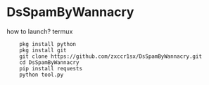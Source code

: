 # DsSpamByWannacry

how to launch?
termux
```
    pkg install python
    pkg install git
    git clone https://github.com/zxccr1sx/DsSpamByWannacry.git
    cd DsSpamByWannacry
    pip install requests
    python tool.py
```
